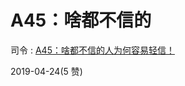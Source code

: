 # A45：啥都不信的

司令 : [A45](https://mp.weixin.qq.com/s?__biz=MzAxNDk1NjI2Mw%3D%3D&mid=2247484452&idx=1&sn=d884d1e1c9543c81df6bdb8fa3e00983&chksm=9b8a27acacfdaeba4a2feda59f0e35a53b066105c6cba62dc25149727ffe8a3e2d55e0b62445&xtrack=1&scene=0&subscene=131&clicktime=1556077392&ascene=7&devicetype=android-25&version=2700003c&nettype=WIFI&abtest_cookie=BQABAAgACgALABIAEwAGAJ6GHgAjlx4AVpkeAMOZHgDUmR4A3JkeAAAA&lang=en&pass_ticket=jlID7McyGx7eYEF84Q7wkEGH5BqpGC9iFtNdwlO6%252F7pfsCqvbTk5ph8mty5vUhA6&wx_header=1)[：啥都不信的人为何容易轻信！](https://mp.weixin.qq.com/s?__biz=MzAxNDk1NjI2Mw%3D%3D&mid=2247484452&idx=1&sn=d884d1e1c9543c81df6bdb8fa3e00983&chksm=9b8a27acacfdaeba4a2feda59f0e35a53b066105c6cba62dc25149727ffe8a3e2d55e0b62445&xtrack=1&scene=0&subscene=131&clicktime=1556077392&ascene=7&devicetype=android-25&version=2700003c&nettype=WIFI&abtest_cookie=BQABAAgACgALABIAEwAGAJ6GHgAjlx4AVpkeAMOZHgDUmR4A3JkeAAAA&lang=en&pass_ticket=jlID7McyGx7eYEF84Q7wkEGH5BqpGC9iFtNdwlO6%252F7pfsCqvbTk5ph8mty5vUhA6&wx_header=1)

2019-04-24(5 赞)